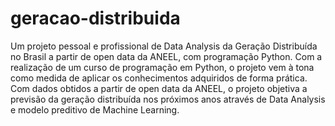 # geracao-distribuida

Um projeto pessoal e profissional de Data Analysis da Geração Distribuída no Brasil a partir de open data da ANEEL, com programação Python.
Com a realização de um curso de programação em Python, o projeto vem à tona como medida de aplicar os conhecimentos adquiridos de forma prática.  Com dados obtidos a partir de open data da ANEEL, o projeto objetiva a previsão da geração distribuída nos próximos anos através de Data Analysis e modelo preditivo de Machine Learning.

